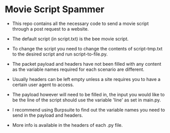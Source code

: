 # Movie Script Spammer

- This repo contains all the necessary code to send a movie script through a post request to a website.

- The default script (in script.txt) is the bee movie script.
- To change the script you need to change the contents of script-tmp.txt to the desired script and run script-to-file.py.

- The packet payload and headers have not been filled with any content as the variable names required for each scenario are different. 
- Usually headers can be left empty unless a site requires you to have a certain user agent to access. 
- The payload however will need to be filled in, the input you would like to be the line of the script should use the variable 'line' as set in main.py.
- I recommend using Burpsuite to find out the variable names you need to send in the payload and headers.
- More info is available in the headers of each .py file.

